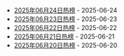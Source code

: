 * [2025年06月24日热榜](https://product-daily.haha.ai/posts/20250624) - 2025-06-24
* [2025年06月23日热榜](https://product-daily.haha.ai/posts/20250623) - 2025-06-23
* [2025年06月22日热榜](https://product-daily.haha.ai/posts/20250622) - 2025-06-22
* [2025年06月21日热榜](https://product-daily.haha.ai/posts/20250621) - 2025-06-21
* [2025年06月20日热榜](https://product-daily.haha.ai/posts/20250620) - 2025-06-20
